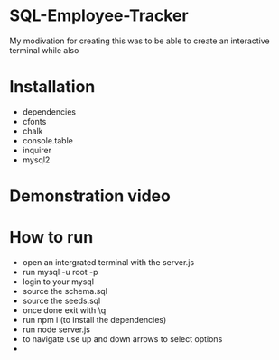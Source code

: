 # SQL-Employee-Tracker
My modivation for creating this was to be able to create an interactive terminal while also 

# Installation
- dependencies
- cfonts
-  chalk
-   console.table
- inquirer
- mysql2
# Demonstration video

# How to run 
- open an intergrated terminal with the server.js
- run mysql -u root -p 
- login to your mysql
- source the schema.sql
- source the seeds.sql
- once done exit with \q
- run npm i (to install the dependencies)
- run node server.js
- to navigate use up and down arrows to select options
-
